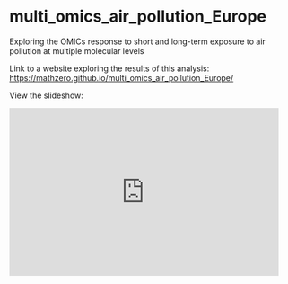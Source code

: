 # multi_omics_air_pollution_Europe
Exploring the OMICs response to short and long-term exposure to air pollution at multiple molecular levels


Link to a website exploring the results of this analysis: 
https://mathzero.github.io/multi_omics_air_pollution_Europe/

View the slideshow: 
<iframe src="https://docs.google.com/presentation/d/e/2PACX-1vTSfRy95ecFXvJZ6_Yk-eVzII__s0ibvtFLBO-gKQnDC7K-_ToMYQCFhXhwixOxoYNPOz6_F20C-ILt/embed?start=false&loop=false&delayms=3000" frameborder="0" width="480" height="299" allowfullscreen="true" mozallowfullscreen="true" webkitallowfullscreen="true"></iframe>
